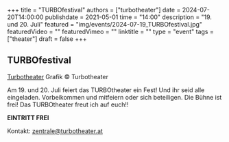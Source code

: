 +++
title = "TURBOfestival"
authors = ["turbotheater"]
date = 2024-07-20T14:00:00
publishdate = 2021-05-01
time = "14:00"
description = "19. und 20. Juli"
featured = "img/events/2024-07-19_TURBOfestival.jpg"
featuredVideo = ""
featuredVimeo = ""
linktitle = ""
type = "event"
tags = ["theater"]
draft = false
+++


## TURBOfestival

[Turbotheater](/img/events/2024-07-19_TURBOfestival.jpg)
Grafik © Turbotheater

Am 19. und 20. Juli feiert das TURBOtheater ein Fest! Und ihr seid alle eingeladen. Vorbeikommen und mitfeiern oder sich beteiligen. Die Bühne ist frei! Das TURBOtheater freut ich auf euch!!

**EINTRITT FREI**

Kontakt: zentrale@turbotheater.at



